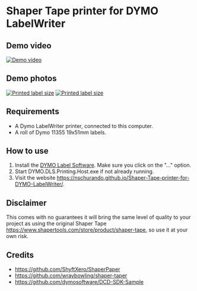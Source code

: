 # Shaper Tape printer for DYMO LabelWriter

## Demo video

[![Demo video](https://img.youtube.com/vi/kYPWFxA9O6c/0.jpg)](https://www.youtube.com/watch?v=kYPWFxA9O6c "Demo video")

## Demo photos

[![Printed label size](https://i.imgur.com/UUf33Lw.jpeg)](https://imgur.com/a/GScdJmF)
[![Printed label size](https://i.imgur.com/tjFSfAS.jpeg)](https://imgur.com/a/GScdJmF)

## Requirements

 - A Dymo LabelWriter printer, connected to this computer.
 - A roll of Dymo 11355 19x51mm labels.

## How to use

1. Install the [DYMO Label Software](https://download.dymo.com/dymo/Software/Win/DLS8Setup8.7.4.exe). Make sure you click on the "..." option.
2. Start DYMO.DLS.Printing.Host.exe if not already running.
3. Visit the website https://nschurando.github.io/Shaper-Tape-printer-for-DYMO-LabelWriter/.

## Disclaimer 

This comes with no guarantees it will bring the same level of quality to your project as using the original Shaper Tape https://www.shapertools.com/store/product/shaper-tape, so use it at your own risk.

## Credits

 - https://github.com/ShyftXero/ShaperPaper
 - https://github.com/wraybowling/shaper-taper
 - https://github.com/dymosoftware/DCD-SDK-Sample

